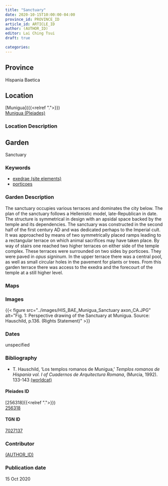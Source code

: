 ```yaml
---
title: "Sanctuary"
date: 2020-10-15T10:00:00-04:00
province_id: PROVINCE_ID
article_id: ARTICLE_ID
author: (AUTHOR_ID)
editor: Lai Ching Tsui
draft: true

categories:
---
```


## Province
Hispania Baetica

<!--### Province Description-->

<!-- DESCRIPTION -->


## Location

[Munigua]({{<relref ".">}}) \
[Munigua (Pleiades)](https://pleiades.stoa.org/places/256318)

### Location Description

<!--## Sublocation-->

<!--
[AREA WITHIN LOCATION, LIKE “PALATINE HILL”](GEOREFERENCE LINK)
A sublocation is any area larger than an individual garden, but located within a location. I would always try to include a link to a controlled vocabulary here if possible. This ID may well be different from the Garden ID, e.g., Pompeii versus a Garden in one of the houses which has its own Pleiades ID.
-->

<!--### Sublocation Description-->

<!-- DESCRIPTION -->

## Garden

Sanctuary

### Keywords

- [exedrae (site elements)](http://vocab.getty.edu/page/aat/300081589)
- [porticoes](http://vocab.getty.edu/page/aat/300004145)



### Garden Description

The sanctuary occupies various terraces and dominates the city below. The plan of the sanctuary follows a Hellenistic model, late-Republican in date.  The structure is symmetrical in design with an apsidal space backed by the temple and its dependencies.   The sanctuary was constructed in the second half of the first century AD and was dedicated perhaps to the Imperial cult. It was approached by means of two symmetrically placed ramps leading to a rectangular terrace on which animal sacrifices may have taken place. By way of stairs one reached two higher terraces on either side of the temple complex. These terraces were surrounded on two sides by porticoes. They were paved in *opus signinum*. In the upper terrace there was a central pool, as well as small circular holes in the pavement for plants or trees. From this garden terrace there was access to the exedra and the forecourt of the temple at a still higher level.

### Maps

<!--
{{< figure src="IMG_URL" alt="ALT_TEXT" title="CAPTION" >}}
-->

<!--### Plans-->

<!--
{{< figure src="IMG_URL" alt="ALT_TEXT" title="CAPTION" >}}
-->

### Images


{{< figure src="../images/HIS_BAE_Munigua_Sanctuary axon_CA.JPG" alt="Fig. 1: Perspective drawing of the Sanctuary at Munigua. Source: Hauschild, p.136. (Rights Statement)" >}}



### Dates

unspecified

### Bibliography

* T. Hauschild, ‘Los templos romanos de Munigua,’ *Templos romanos de Hispania vol. I of Cuadernos de Arquitectura Romana*, (Murcia,  1992). 133-143 [(worldcat)](http://www.worldcat.org/oclc/492641941)





<!--#### Periodo ID-->

<!-- [PERIODO_ID](https://pleiades.stoa.org/places/PLEIADES_ID) -->

#### Pleiades ID
[256318]{{<relref ".">}}) \
[256318](https://pleiades.stoa.org/places/256318)

#### TGN ID
[7027137](http://vocab.getty.edu/page/tgn/77027137)

### Contributor
[(AUTHOR_ID)](link) <!-- - (ORCID: [xxx](link)) -->

### Publication date
15 Oct 2020